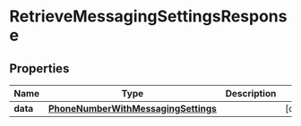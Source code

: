 

# RetrieveMessagingSettingsResponse


## Properties

Name | Type | Description | Notes
------------ | ------------- | ------------- | -------------
**data** | [**PhoneNumberWithMessagingSettings**](PhoneNumberWithMessagingSettings.md) |  |  [optional]




